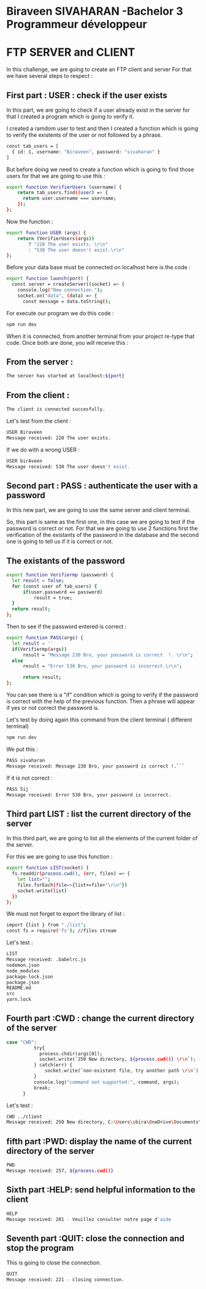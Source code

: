 # Biraveen SIVAHARAN -Bachelor 3 Programmeur développeur

# FTP SERVER and CLIENT

In this challenge, we are going to create an FTP client and server 
For that we have several steps to respect :

## First part : USER <username>: check if the user exists

In this part, we are going to check if a user already exist in the server for that I created a program which is going to verify it.

I created a ramdom user to test and then I created a function which is going to verify the existents of the user or not followed by a phrase.

```bash
const tab_users = [
  { id: 1, username: "Biraveen", password: "sivaharan" }
]
```
But before doing we need to create a function which is going to find those users for that we are going to use this :
```bash
export function VerifierUsers (username) {
    return tab_users.find((user) => {
      return user.username === username;
    });
};
```
Now the function :
```bash
export function USER (args) {
    return (VerifierUsers(args)) 
        ? "220 The user exists. \r\n" 
        : "530 The user doesn't exist.\r\n"
};
```
Before your data base must be connected on localhost here is the code :
```bash
export function launch(port) {
  const server = createServer((socket) => {
    console.log("New connection.");
    socket.on("data", (data) => {
      const message = data.toString();
```
For execute our program we do this code :
```bash
npm run dev
```
When it is connected, from another terminal from your project re-type that code. Once both are done, you will receive this :
## From the server :
```bash
The server has started at localhost:${port}
```
## From the client :
```bash
The client is connected succesfully.
```
Let's test from the client :
```bash
USER Biraveen
Message received: 220 The user exists. 
```
If we do with a wrong USER :
```bash
USER birAveen
Message received: 530 The user doesn't exist.
```
## Second part : PASS <password>: authenticate the user with a password

In this new part, we are going to use the same server and client terminal.

So, this part is same as the first one, in this case we are going to test if the password is correct or not. For that we are going to use 2 functions first the verification of the existants of the password in the database and the second one is going to tell us if it is correct or not.

## The existants of the password 
```bash
export function Verifiermp (password) {
  let result = false;
  for (const user of tab_users) {
      if(user.password == password)
          result = true;
  }
  return result;
};
```
Then to see if the password entered is correct :
```bash
export function PASS(args) {
  let result = ''
  if(Verifiermp(args))
      result = "Message 230 Bro, your password is correct  !. \r\n";
  else
      result = "Error 530 Bro, your password is incorrect.\r\n";

      return result;
};
```
You can see there is a "if" condition which is going to verify if the password is correct with the help of the previous function. Then a phrase will appear if yes or not correct the password is. 

Let's test by doing again this command from the client terminal ( different terminal)
```bash
npm run dev
```
We put this :
```bash
PASS sivaharan
Message received: Message 230 Bro, your password is correct !.```
```
If it is not correct :
```bash
PASS Sij 
Message received: Error 530 Bro, your password is incorrect.
```
## Third part LIST : list the current directory of the server
In this third part, we are going to list all the elements of the current folder of the server.

For this we are going to use this function : 
```bash
export function LIST(socket) {
  fs.readdir(process.cwd(), (err, files) => {
    let list="";
    files.forEach(file=>{list+=file+"\r\n"})
    socket.write(list)
  })     
};
```
We must not forget to export the library of list :
```bash
import {list } from "./list";
const fs = require('fs'); //files stream
```
Let's test :
```bash
LIST
Message received: .babelrc.js
nodemon.json
node_modules
package-lock.json
package.json
README.md
src
yarn.lock
```
## Fourth part :CWD <directory>: change the current directory of the server
```bash
case "CWD":
          try{
            process.chdir(args[0]);
            socket.write(`250 New directory, ${process.cwd()} \r\n`);
          } catch(err) {
              socket.write(`non-existent file, try another path \r\n`);
          }
          console.log("command not supported:", command, args);
          break;
      }
```
Let's test :
```bash
CWD ../client
Message received: 250 New directory, C:\Users\sbira\OneDrive\Documents\my-ftp-live-main\client
```
## fifth part :PWD: display the name of the current directory of the server
```bash
PWD
Message received: 257, ${process.cwd()}
```
## Sixth part :HELP: send helpful information to the client
```bash
HELP
Message received: 201 - Veuillez consulter notre page d'aide
```
## Seventh part :QUIT: close the connection and stop the program
This is going to close the connection.
```bash
QUIT
Message received: 221 - closing connection.
```
